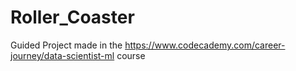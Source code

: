 # Roller_Coaster
Guided Project made in the https://www.codecademy.com/career-journey/data-scientist-ml course
